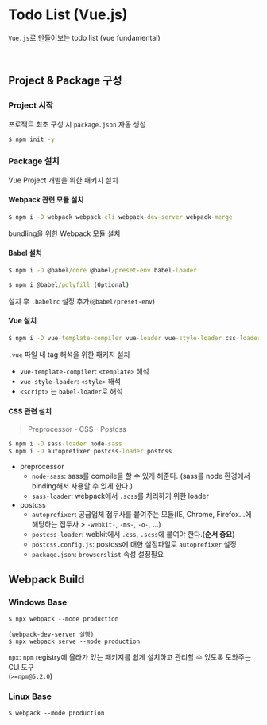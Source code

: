 # Todo List (Vue.js)

`Vue.js`로 만들어보는 todo list
(vue fundamental)

<br>

## Project & Package 구성

### Project 시작

프로젝트 최초 구성 시 `package.json` 자동 생성
```cmd
$ npm init -y
```

### Package 설치

Vue Project 개발을 위한 패키지 설치

#### Webpack 관련 모듈 설치
```cmd
$ npm i -D webpack webpack-cli webpack-dev-server webpack-merge
```
bundling을 위한 Webpack 모듈 설치

#### Babel 설치

```cmd
$ npm i -D @babel/core @babel/preset-env babel-loader

$ npm i @babel/polyfill (Optional)
```
설치 후 `.babelrc` 설정 추가(`@babel/preset-env`)

#### Vue 설치

```cmd
$ npm i -D vue-template-compiler vue-loader vue-style-loader css-loader
```
`.vue` 파일 내 tag 해석을 위한 패키지 설치 
- `vue-template-compiler`: `<template>` 해석
- `vue-style-loader`: `<style>` 해석
- `<script>` 는 `babel-loader`로 해석

#### CSS 관련 설치

> Preprocessor - CSS - Postcss

```cmd
$ npm i -D sass-loader node-sass
$ npm i -D autoprefixer postcss-loader postcss
```
- preprocessor
  - `node-sass`: sass를 compile을 할 수 있게 해준다. (sass를 node 환경에서 binding해서 사용할 수 있게 한다.)
  - `sass-loader`: webpack에서 `.scss`를 처리하기 위한 loader
- postcss
  - `autoprefixer`: 공급업체 접두사를 붙여주는 모듈(IE, Chrome, Firefox...에 해당하는 접두사 > `-webkit-`, `-ms-`, `-o-`, ...)
  - `postcss-loader`: webkit에서 `.css`, `.scss`에 붙여야 한다.(**순서 중요**)
  - `postcss.config.js`: postcss에 대한 설정파일로 `autoprefixer` 설정
  - `package.json`: `browserslist` 속성 설정필요


## Webpack Build

### Windows Base
```$cmd 
$ npx webpack --mode production

(webpack-dev-server 실행)
$ npx webpack serve --mode production 
```
`npx`: `npm` registry에 올라가 있는 패키지를 쉽게 설치하고 관리할 수 있도록 도와주는 CLI 도구  
(`>=npm@5.2.0`)

### Linux Base 
```$cmd
$ webpack --mode production
```